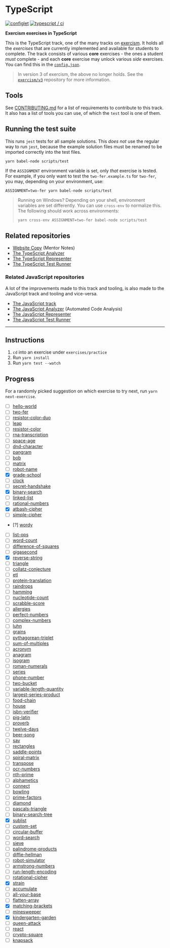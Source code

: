 # TypeScript

[![configlet](https://github.com/exercism/typescript/actions/workflows/configlet.yml/badge.svg)](https://github.com/exercism/typescript/actions/workflows/configlet.yml) [![typescript / ci](https://github.com/exercism/typescript/workflows/typescript%20/%20main/badge.svg)](https://github.com/exercism/typescript/actions?query=workflow%3A%22typescript+%2F+main%22)

**Exercism exercises in TypeScript**

This is the TypeScript track, one of the many tracks on [exercism][web-exercism].
It holds all the _exercises_ that are currently implemented and available for students to complete.
The track consists of various **core** exercises - the ones a student _must_ complete - and each **core** exercise may unlock various _side_ exercises.
You can find this in the [`config.json`][file-config].

> In version 3 of exercism, the above no longer holds. See the [`exercism/v3`][git-v3] repository for more information.

## Tools

See [CONTRIBUTING.md][file-contributing] for a list of requirements to contribute to this track.
It also has a list of tools you can use, of which the `test` tool is one of them.

## Running the test suite

This runs `jest` tests for all sample solutions.
This _does not_ use the regular way to run `jest`, because the example solution files must be renamed to be imported correctly into the test files.

```shell
yarn babel-node scripts/test
```

If the `ASSIGNMENT` environment variable is set, only _that_ exercise is tested.
For example, if you only want to test the `two-fer.example.ts` for `two-fer`, you may, depending on your environment, use:

```shell
ASSIGNMENT=two-fer yarn babel-node scripts/test
```

> Running on Windows? Depending on your shell, environment variables are set differently.
> You can use `cross-env` to normalize this. The following should work across environments:
>
> ```bash
> yarn cross-env ASSIGNMENT=two-fer babel-node scripts/test
> ```

## Related repositories

- [Website Copy][git-website-copy] (Mentor Notes)
- [The TypeScript Analyzer][git-typescript-analyzer]
- [The TypeScript Representer][git-typescript-representer]
- [The TypeScript Test Runner][git-typescript-test-runner]

### Related JavaScript repositories

A lot of the improvements made to this track and tooling, is also made to the JavaScript track and tooling and vice-versa.

- [The JavaScript track][git-javascript]
- [The JavaScript Analyzer][git-javascript-analyzer] (Automated Code Analysis)
- [The JavaScript Representer][git-javascript-representer]
- [The JavaScript Test Runner][git-javascript-test-runner]

[web-exercism]: https://exercism.io
[file-config]: https://github.com/exercism/typescript/blob/master/config.json
[file-contributing]: https://github.com/exercism/typescript/blob/master/CONTRIBUTING.md
[git-javascript]: https://github.com/exercism/javascript
[git-javascript-analyzer]: https://github.com/exercism/javascript-analyzer
[git-javascript-representer]: https://github.com/exercism/javascript-representer
[git-javascript-test-runner]: https://github.com/exercism/javascript-test-runner
[git-typescript]: https://github.com/exercism/typescript/
[git-typescript-analyzer]: https://github.com/exercism/typescript-analyzer
[git-typescript-representer]: https://github.com/exercism/typescript-representer
[git-typescript-test-runner]: https://github.com/exercism/typescript-test-runner
[git-v3]: https://github.com/exercism/v3
[git-website-copy]: https://github.com/exercism/website-copy

---

## Instructions

1. `cd` into an exercise under `exercises/practice`
2. Run `yarn install`
3. Run `yarn test --watch`

## Progress

For a randomly picked suggestion on which exercise to try next, run `yarn next-exercise`.

- [ ] [hello-world](./exercises/practice/hello-world)
- [ ] [two-fer](./exercises/practice/two-fer)
- [ ] [resistor-color-duo](./exercises/practice/resistor-color-duo)
- [ ] [leap](./exercises/practice/leap)
- [ ] [resistor-color](./exercises/practice/resistor-color)
- [ ] [rna-transcription](./exercises/practice/rna-transcription)
- [ ] [space-age](./exercises/practice/space-age)
- [ ] [dnd-character](./exercises/practice/dnd-character)
- [ ] [pangram](./exercises/practice/pangram)
- [ ] [bob](./exercises/practice/bob)
- [ ] [matrix](./exercises/practice/matrix)
- [ ] [robot-name](./exercises/practice/robot-name)
- [x] [grade-school](./exercises/practice/grade-school)
- [ ] [clock](./exercises/practice/clock)
- [ ] [secret-handshake](./exercises/practice/secret-handshake)
- [x] [binary-search](./exercises/practice/binary-search)
- [ ] [linked-list](./exercises/practice/linked-list)
- [ ] [rational-numbers](./exercises/practice/rational-numbers)
- [x] [atbash-cipher](./exercises/practice/atbash-cipher)
- [ ] [simple-cipher](./exercises/practice/simple-cipher)
- [?] [wordy](./exercises/practice/wordy)
- [ ] [list-ops](./exercises/practice/list-ops)
- [ ] [word-count](./exercises/practice/word-count)
- [ ] [difference-of-squares](./exercises/practice/difference-of-squares)
- [ ] [gigasecond](./exercises/practice/gigasecond)
- [x] [reverse-string](./exercises/practice/reverse-string)
- [ ] [triangle](./exercises/practice/triangle)
- [ ] [collatz-conjecture](./exercises/practice/collatz-conjecture)
- [ ] [etl](./exercises/practice/etl)
- [ ] [protein-translation](./exercises/practice/protein-translation)
- [ ] [raindrops](./exercises/practice/raindrops)
- [ ] [hamming](./exercises/practice/hamming)
- [ ] [nucleotide-count](./exercises/practice/nucleotide-count)
- [ ] [scrabble-score](./exercises/practice/scrabble-score)
- [ ] [allergies](./exercises/practice/allergies)
- [ ] [perfect-numbers](./exercises/practice/perfect-numbers)
- [ ] [complex-numbers](./exercises/practice/complex-numbers)
- [ ] [luhn](./exercises/practice/luhn)
- [ ] [grains](./exercises/practice/grains)
- [ ] [pythagorean-triplet](./exercises/practice/pythagorean-triplet)
- [ ] [sum-of-multiples](./exercises/practice/sum-of-multiples)
- [ ] [acronym](./exercises/practice/acronym)
- [ ] [anagram](./exercises/practice/anagram)
- [ ] [isogram](./exercises/practice/isogram)
- [ ] [roman-numerals](./exercises/practice/roman-numerals)
- [ ] [series](./exercises/practice/series)
- [ ] [phone-number](./exercises/practice/phone-number)
- [ ] [two-bucket](./exercises/practice/two-bucket)
- [ ] [variable-length-quantity](./exercises/practice/variable-length-quantity)
- [ ] [largest-series-product](./exercises/practice/largest-series-product)
- [ ] [food-chain](./exercises/practice/food-chain)
- [ ] [house](./exercises/practice/house)
- [ ] [isbn-verifier](./exercises/practice/isbn-verifier)
- [ ] [pig-latin](./exercises/practice/pig-latin)
- [ ] [proverb](./exercises/practice/proverb)
- [ ] [twelve-days](./exercises/practice/twelve-days)
- [ ] [beer-song](./exercises/practice/beer-song)
- [ ] [say](./exercises/practice/say)
- [ ] [rectangles](./exercises/practice/rectangles)
- [ ] [saddle-points](./exercises/practice/saddle-points)
- [ ] [spiral-matrix](./exercises/practice/spiral-matrix)
- [ ] [transpose](./exercises/practice/transpose)
- [ ] [ocr-numbers](./exercises/practice/ocr-numbers)
- [ ] [nth-prime](./exercises/practice/nth-prime)
- [ ] [alphametics](./exercises/practice/alphametics)
- [ ] [connect](./exercises/practice/connect)
- [ ] [bowling](./exercises/practice/bowling)
- [ ] [prime-factors](./exercises/practice/prime-factors)
- [ ] [diamond](./exercises/practice/diamond)
- [ ] [pascals-triangle](./exercises/practice/pascals-triangle)
- [ ] [binary-search-tree](./exercises/practice/binary-search-tree)
- [x] [sublist](./exercises/practice/sublist)
- [ ] [custom-set](./exercises/practice/custom-set)
- [ ] [circular-buffer](./exercises/practice/circular-buffer)
- [ ] [word-search](./exercises/practice/word-search)
- [ ] [sieve](./exercises/practice/sieve)
- [ ] [palindrome-products](./exercises/practice/palindrome-products)
- [ ] [diffie-hellman](./exercises/practice/diffie-hellman)
- [ ] [robot-simulator](./exercises/practice/robot-simulator)
- [ ] [armstrong-numbers](./exercises/practice/armstrong-numbers)
- [ ] [run-length-encoding](./exercises/practice/run-length-encoding)
- [ ] [rotational-cipher](./exercises/practice/rotational-cipher)
- [x] [strain](./exercises/practice/strain)
- [ ] [accumulate](./exercises/practice/accumulate)
- [ ] [all-your-base](./exercises/practice/all-your-base)
- [ ] [flatten-array](./exercises/practice/flatten-array)
- [x] [matching-brackets](./exercises/practice/matching-brackets)
- [ ] [minesweeper](./exercises/practice/minesweeper)
- [x] [kindergarten-garden](./exercises/practice/kindergarten-garden)
- [ ] [queen-attack](./exercises/practice/queen-attack)
- [ ] [react](./exercises/practice/react)
- [ ] [crypto-square](./exercises/practice/crypto-square)
- [ ] [knapsack](./exercises/practice/knapsack)
